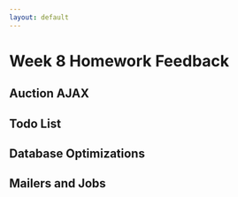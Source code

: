 ```yaml
---
layout: default
---
```


# Week 8 Homework Feedback

## Auction AJAX

## Todo List

## Database Optimizations

## Mailers and Jobs
